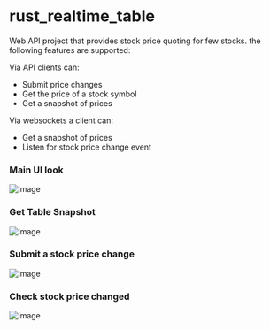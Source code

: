 # rust_realtime_table
Web API project that provides stock price quoting for few stocks.
the following features are supported:


Via API clients can:
 - Submit price changes
 - Get the price of a stock symbol
 - Get a snapshot of prices

Via websockets a client can:
 - Get a snapshot of prices
 - Listen for stock price change event



### Main UI look
![image](https://github.com/jcalahor/rust_realtime_table/assets/7434088/336abd66-a64b-47fb-bc1d-e6ef6190872b)





### Get Table Snapshot
![image](https://github.com/jcalahor/rust_realtime_table/assets/7434088/130b359b-7db4-4392-b019-286ab4bfa1bb)






### Submit a stock price change
![image](https://github.com/jcalahor/rust_realtime_table/assets/7434088/3e184572-4a0e-4dd1-a8f1-669aa898921e)





### Check stock price changed

![image](https://github.com/jcalahor/rust_realtime_table/assets/7434088/a624fb6d-8057-4eb1-85a1-239bbd923451)



